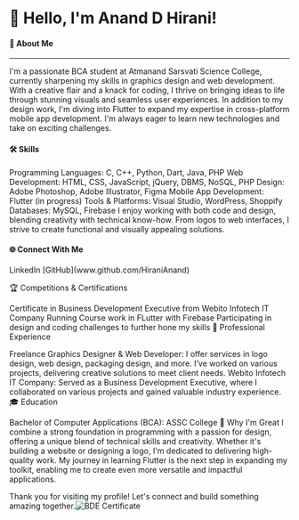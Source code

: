 <h1>👋 Hello, 
I'm Anand D Hirani!
</h1>

<h4>🚀 About Me 
</h4> <hr/>
I'm a passionate BCA student at Atmanand Sarsvati Science College, currently sharpening my skills in graphics design and web development. With a creative flair and a knack for coding, I thrive on bringing ideas to life through stunning visuals and seamless user experiences. In addition to my design work, I'm diving into Flutter to expand my expertise in cross-platform mobile app development. I'm always eager to learn new technologies and take on exciting challenges.

<h4>🛠 Skills 
</h4>
Programming Languages: C, C++, Python, Dart, Java, PHP
Web Development: HTML, CSS, JavaScript, jQuery, DBMS, NoSQL, PHP
Design: Adobe Photoshop, Adobe Illustrator, Figma
Mobile App Development: Flutter (in progress)
Tools & Platforms: Visual Studio, WordPress, Shoppify
Databases: MySQL, Firebase
I enjoy working with both code and design, blending creativity with technical know-how. From logos to web interfaces, I strive to create functional and visually appealing solutions.

<h4>🌐 Connect With Me
</h4>
<a href="https://www.linkedin.com/in/anand-hirani/" style="text-decoration: none;"> LinkedIn </a>
[GitHub](www.github.com/HiraniAnand)

🏆 Competitions & Certifications

Certificate in Business Development Executive from Webito Infotech IT Company
Running Course work in FLutter with Firebase
Participating in design and coding challenges to further hone my skills
💼 Professional Experience

Freelance Graphics Designer & Web Developer: I offer services in logo design, web design, packaging design, and more. I’ve worked on various projects, delivering creative solutions to meet client needs.
Webito Infotech IT Company: Served as a Business Development Executive, where I collaborated on various projects and gained valuable industry experience.
🎓 Education

Bachelor of Computer Applications (BCA): ASSC College
🌟 Why I'm Great I combine a strong foundation in programming with a passion for design, offering a unique blend of technical skills and creativity. Whether it's building a website or designing a logo, I'm dedicated to delivering high-quality work. My journey in learning Flutter is the next step in expanding my toolkit, enabling me to create even more versatile and impactful applications.

Thank you for visiting my profile! Let's connect and build something amazing together.![BDE Certificate](https://github.com/user-attachments/assets/ee7d1611-15bb-4f85-b529-74d433bc35d2)

